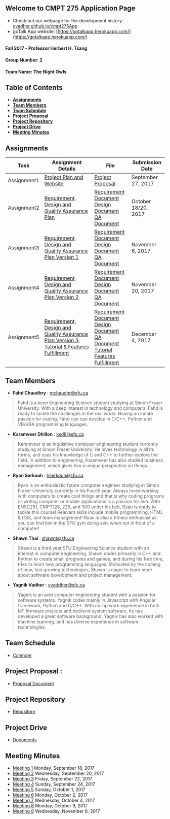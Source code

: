 ## Welcome to CMPT 275 Application Page 
- Check out our webpage for the development history: [yvadher.github.io/cmpt275App](https://yvadher.github.io/cmpt275App/)
- goTalk App website: [https://gotalkapp.herokuapp.com/](https://gotalkapp.herokuapp.com/)

#### Fall 2017 - Professor Herbert H. Tsang

#### Group Number:  2

#### Team Name:  The Night Owls

## Table of Contents

* **[Assignments](#assignments)**<br>
* **[Team Members](#team-members)**<br>
* **[Team Schedule](#team-schedule)**<br>
* **[Project Proposal](#project-proposal-)**<br>
* **[Project Repository](#project-repository)**<br>
* **[Project Drive](#project-repository)**<br>
* **[Meeting Minutes](#meeting-minutes)**<br>

## Assignments

 | Task        | Assignment Details                                                                      | File                                        | Submission Date |
 |-------------|-----------------------------------------------------------------------------------------|---------------------------------------------|-----------------|
 | Assignment1 | [Project Plan and Website](Documents/Assignment1_Instruction.pdf)                       | [Project Proposal](Documents/Assignment1_ProjectProposal.pdf) | September 27, 2017 |
 | Assignment2 | [Requirement, Design and Quality Assurance Plan](Documents/Assignment2_Instruction.pdf) | [Requirement Document](Documents/Assignment2_RequirmentDocument.pdf) <br> [Design Document](Documents/Assignment2_Design.pdf)<br> [QA Document](Documents/Assignment2_QA.pdf)   | October 18/20, 2017 |
 | Assignment3 | [Requirement, Design and Quality Assurance Plan Version 1](Documents/Assignment3_Instruction.pdf) | [Requirement Document](Documents/Assignment3_RequirmentDocument.pdf) <br> [Design Document](Documents/Assignment3_Design.pdf)<br> [QA Document](Documents/Assignment3_QA.pdf)   | November 6, 2017 |
 | Assignment4 | [Requirement, Design and Quality Assurance Plan Version 2](Documents/Assignment4_Instruction.pdf) | [Requirement Document](Documents/Assignment4_RequirmentDocument.pdf) <br> [Design Document](Documents/Assignment4_Design.pdf)<br> [QA Document](Documents/Assignment4_QA.pdf)   | November 20, 2017 |
 | Assignment5 | [Requirement, Design and Quality Assurance Plan Version 3; Tutorial & Features Fulfillment](Documents/Assignment5_Instruction.pdf) | [Requirement Document](Documents/Assignment5_RequirmentDocument.pdf) <br> [Design Document](Documents/Assignment5_Design.pdf) <br> [QA Document](Documents/Assignment5_QA.pdf) <br> [Tutorial](Documents/Assignment5_Tutorial.pdf) <br> [Features Fulfillment](Documents/Assignment5_FeaturesFulfillmentReq.pdf)  | December 4, 2017 |
 
## Team Members

* **Fahd Chaudhry** : mchaudhr@sfu.ca 
> Fahd is a keen Engineering Science student studying at Simon Fraser University. With a deep interest in technology and computers, Fahd is ready to tackle the challenges in the real world. Having an innate passion for coding, Fahd can can develop in C/C++, Python and VB/VBA programming languages. 

* **Karamveer Dhillon** : ksd8@sfu.ca 
> Karamveer is an inquisitive computer engineering student currently studying at Simon Fraser University. He loves technology in all its forms, and uses his knowledge of C and C++ to further explore the field. In addition to engineering, Karamveer has also studied business management, which gives him a unique perspective on things. 

* **Ryan Serkouh** : hserkouh@sfu.ca  
> Ryan is an enthusiastic future computer engineer studying at Simon Fraser University currently in his Fourth year. Always loved working with computers to create cool things and that is why coding programs or writing computer or mobile applications is a passion for him. With ENSC251, CMPT128, 225, and 300 under his belt, Ryan is ready to tackle this course! Relevant skills include mobile programming, HTML & CSS, and team management! Ryan is also a fitness enthusiast as you can find him in the SFU gym doing sets when not in front of a computer!

* **Shawn Thai** : shawnt@sfu.ca  
> Shawn is a third year SFU Engineering Science student with an interest in computer engineering. Shawn codes primarily in C++ and Python to create small programs and games, and during his free time, tries to learn new programming languages. Motivated by the coming of new, fast growing technologies, Shawn is eager to learn more about software development and project management.

* **Yagnik Vadher** : yvaddher@sfu.ca  
> Yagnik is an avid computer engineering student with a passion for software systems. Yagnik codes mainly in Javascript with Angular framework, Python and C/C++. With co-op work experience in both IoT firmware projects and backend system software, he has developed a great software background. Yagnik has also worked with machine learning, and has diverse experience in software technologies.
  
## Team Schedule  
- [Calender](https://calendar.google.com/calendar/embed?src=kishorraj110%40gmail.com&ctz=America/Vancouver)

## Project Proposal : 
- [Proposal Document](https://docs.google.com/document/d/1Sjle3Uqf5rmHdhPMzWy1VnGbLSjvbW4b8QMaoAgdRVY/edit)

## Project Repository 
- [Repository](https://github.com/yvadher/cmpt275App)

## Project Drive 
- [Documents](https://drive.google.com/drive/u/1/folders/0BwsesvpyYdXJUXNBN3VfWEFCdE0?usp=sharing&pli=1)

## Meeting Minutes 
-  [Meeting 1](https://drive.google.com/open?id=0B7aK5G9fAl8ySWl3ZmxlUzRWckU) Monday, September 18, 2017
-  [Meeting 2](https://drive.google.com/open?id=0B7aK5G9fAl8yWUpvYm0wb3g5Snc) Wednesday, September 20, 2017
-  [Meeting 3](https://drive.google.com/open?id=0B7aK5G9fAl8yNmUtYnhYTXdEVlU) Friday, September 22, 2017
-  [Meeting 4](https://drive.google.com/open?id=0B7aK5G9fAl8yOEdZWUVFWXBRdnM) Sunday, September 24, 2017
-  [Meeting 5](https://drive.google.com/open?id=0BwsesvpyYdXJcEtHa216UXZXSUU) Sunday, October 1, 2017
-  [Meeting 6](https://drive.google.com/open?id=0B7aK5G9fAl8yYU9kTzlnTUt1SW8) Monday, October 2, 2017
-  [Meeting 7](https://drive.google.com/open?id=0B7aK5G9fAl8yaTJuTmtIN3kweU0) Wednesday, October 4, 2017
-  [Meeting 8](https://drive.google.com/open?id=0B7aK5G9fAl8ySVpEUzJVNGg0ZzQ) Monday, October 9, 2017
-  [Meeting 8](https://drive.google.com/open?id=1jzroicQt_E8PDQl4fb0Y8KVhrGyrf_VB) Wednesday, November 8, 2017


